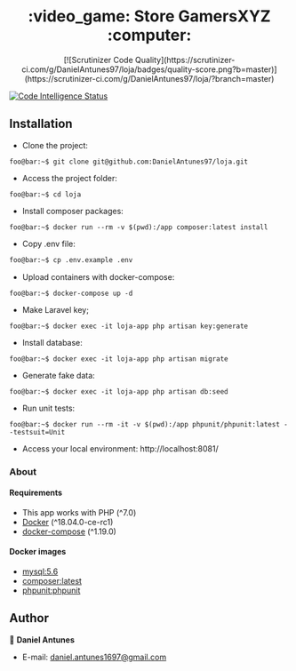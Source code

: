 <h1 align="center">:video_game: Store GamersXYZ :computer:</h1>

<p align="center">
  [![Scrutinizer Code Quality](https://scrutinizer-ci.com/g/DanielAntunes97/loja/badges/quality-score.png?b=master)](https://scrutinizer-ci.com/g/DanielAntunes97/loja/?branch=master)
  
  [![Code Intelligence Status](https://scrutinizer-ci.com/g/DanielAntunes97/loja/badges/code-intelligence.svg?b=master)](https://scrutinizer-ci.com/code-intelligence)
<p>

## Installation

- Clone the project:
```console
foo@bar:~$ git clone git@github.com:DanielAntunes97/loja.git
```
- Access the project folder:
```console
foo@bar:~$ cd loja
```
- Install composer packages:
```console
foo@bar:~$ docker run --rm -v $(pwd):/app composer:latest install
```
- Copy .env file:
```bash
foo@bar:~$ cp .env.example .env
```
- Upload containers with docker-compose:
```console
foo@bar:~$ docker-compose up -d
```
- Make Laravel key;
```console
foo@bar:~$ docker exec -it loja-app php artisan key:generate
```
- Install database:
```console
foo@bar:~$ docker exec -it loja-app php artisan migrate
```
- Generate fake data:
```console
foo@bar:~$ docker exec -it loja-app php artisan db:seed
```
- Run unit tests:
```console
foo@bar:~$ docker run --rm -it -v $(pwd):/app phpunit/phpunit:latest --testsuit=Unit
```
- Access your local environment: http://localhost:8081/

### About

#### Requirements

- This app works with PHP (^7.0)
- [Docker](https://docs.docker.com/install/) (^18.04.0-ce-rc1)
- [docker-compose](https://docs.docker.com/compose/install/) (^1.19.0)

#### Docker images
- [mysql:5.6](https://store.docker.com/images/mysql)
- [composer:latest](https://store.docker.com/images/composer)
- [phpunit:phpunit](https://store.docker.com/community/images/phpunit/phpunit)

## Author

👤 **Daniel Antunes**

* E-mail: <daniel.antunes1697@gmail.com>
